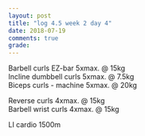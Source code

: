 ```yaml
---
layout: post
title: "log 4.5 week 2 day 4"
date: 2018-07-19
comments: true
grade:
---
```


Barbell curls EZ-bar 5xmax. @ 15kg  
Incline dumbbell curls 5xmax. @ 7.5kg  
Biceps curls - machine 5xmax. @ 20kg  

Reverse curls 4xmax. @ 15kg  
Barbell wrist curls 4xmax. @ 15kg  

LI cardio 1500m  
